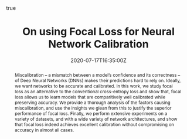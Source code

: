 ---
title: On using Focal Loss for Neural Network Calibration
event: ICML, 2020 Workshop on Uncertainty and Robustness in Deep Learning
event_url: https://sites.google.com/view/udlworkshop2020/home


summary: Spotlight Talk at the ICML 2020, Workshop on Uncertainty and Robustness in Deep Learning
abstract: "Miscalibration – a mismatch between a model’s confidence and its correctness – of Deep Neural Networks (DNNs) makes their predictions hard to rely on. Ideally, we want networks to be accurate and calibrated. In this work, we study focal loss as an alternative to the conventional cross-entropy loss and show that, focal loss allows us to learn models that are comparitively well calibrated while preserving accuracy. We provide
a thorough analysis of the factors causing miscalibration, and use the insights we glean from
this to justify the superior performance of focal
loss. Finally, we perform extensive experiments
on a variety of datasets, and with a wide variety of network architectures, and show that focal
loss indeed achieves excellent calibration without
compromising on accuracy in almost all cases."

# Talk start and end times.
#   End time can optionally be hidden by prefixing the line with `#`.
date: "2020-07-17T16:35:00Z"
#date_end: "2030-06-01T15:00:00Z"
all_day: false

# Schedule page publish date (NOT talk date).
publishDate: "2017-01-01"

authors: [Jishnu Mukhoti]
tags: []

# Is this a featured talk? (true/false)
featured: true

#image:
#  caption: 'Image credit: [**Unsplash**](https://unsplash.com/photos/bzdhc5b3Bxs)'
#  focal_point: Right

links:
#- icon: twitter
#  icon_pack: fab
#  name: Follow
#  url: https://twitter.com/georgecushen
url_code: ""
url_pdf: "http://www.gatsby.ucl.ac.uk/~balaji/udl2020/accepted-papers/UDL2020-paper-012.pdf"
url_slides: "https://slideslive.com/38930949"
url_video: "https://slideslive.com/38930949"

# Markdown Slides (optional).
#   Associate this talk with Markdown slides.
#   Simply enter your slide deck's filename without extension.
#   E.g. `slides = "example-slides"` references `content/slides/example-slides.md`.
#   Otherwise, set `slides = ""`.
slides: ""

# Projects (optional).
#   Associate this post with one or more of your projects.
#   Simply enter your project's folder or file name without extension.
#   E.g. `projects = ["internal-project"]` references `content/project/deep-learning/index.md`.
#   Otherwise, set `projects = []`.
projects: []

# Enable math on this page?
math: true
---